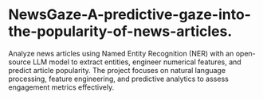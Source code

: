 # NewsGaze-A-predictive-gaze-into-the-popularity-of-news-articles.
Analyze news articles using Named Entity Recognition (NER) with an open-source LLM model to extract entities, engineer numerical features, and predict article popularity. The project focuses on natural language processing, feature engineering, and predictive analytics to assess engagement metrics effectively.
